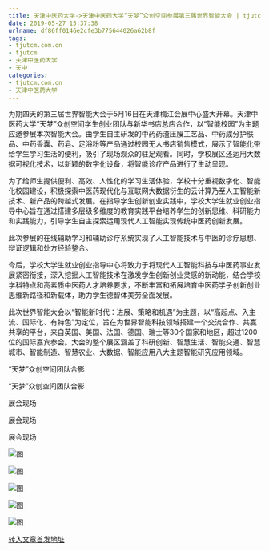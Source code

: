 ```yaml
---
title: 天津中医药大学->天津中医药大学“天梦”众创空间参展第三届世界智能大会 | tjutcm.com.cn
date: 2019-05-27 15:37:38
urlname: df86ff0146e2cfe3b775644026a62b8f
tags: 
- tjutcm.com.cn
- tjutcm
- 天津中医药大学
- 天中
categories:
- tjutcm.com.cn
- 天津中医药大学
---
```



为期四天的第三届世界智能大会于5月16日在天津梅江会展中心盛大开幕。天津中医药大学“天梦”众创空间学生创业团队与新华书店总店合作，以“智能校园”为主题应邀参展本次智能大会。由学生自主研发的中药药渣压膜工艺品、中药成分护肤品、中药香囊、药皂、足浴粉等产品通过校园无人书店销售模式，展示了智能化带给学生学习生活的便利，吸引了现场观众的驻足观看。同时，学校展区还运用大数据可视化技术，以新颖的数字化设备，将智能诊疗产品进行了生动呈现。

为了给师生提供便利、高效、人性化的学习生活体验，学校十分重视数字化、智能化校园建设，积极探索中医药现代化与互联网大数据衍生的云计算乃至人工智能新技术、新产品的跨越式发展。在指导学生创新创业实践中，学校大学生就业创业指导中心旨在通过搭建多层级多维度的教育实践平台培养学生的创新思维、科研能力和实践能力，引导学生自主探索运用现代人工智能实现传统中医药创新发展。

此次参展的在线辅助学习和辅助诊疗系统实现了人工智能技术与中医的诊疗思想、辩证逻辑和处方经验整合。

今后，学校大学生就业创业指导中心将致力于将现代人工智能科技与中医药事业发展紧密衔接，深入挖掘人工智能技术在激发学生创新创业灵感的新动能，结合学校学科特点和高素质中医药人才培养要求，不断丰富和拓展培育中医药学子创新创业思维新路径和新载体，助力学生德智体美劳全面发展。

此次世界智能大会以“智能新时代：进展、策略和机遇”为主题，以“高起点、入主流、国际化、有特色”为定位，旨在为世界智能科技领域搭建一个交流合作、共赢共享的平台，来自英国、美国、法国、德国、瑞士等30个国家和地区，超过1200位的国际嘉宾参会。大会的整个展区涵盖了科研创新、智慧生活、智能交通、智慧城市、智能制造、智慧农业、大数据、智能应用八大主题智能研究应用领域。

“天梦”众创空间团队合影

“天梦”众创空间团队合影

展会现场

展会现场

展会现场



![图](http://news13.tjutcm.edu.cn/__local/C/E2/8B/ADCC217EAC828B2D0DE1AFE56F0_C74D526E_1F570.jpg)

![图](http://news13.tjutcm.edu.cn/__local/8/5E/FB/F9ED57831365F20901BB4A2E9DB_3FB0A734_2417C.jpg)

![图](http://news13.tjutcm.edu.cn/__local/9/6E/CD/5B7579C6822C30519C2F411D1F5_8F26D657_1A3D2.jpg)

![图](http://news13.tjutcm.edu.cn/__local/3/D7/31/B0A7DA730A9D7143CD595999CBC_686B6929_1A823.jpg)

![图](http://news13.tjutcm.edu.cn/__local/D/1A/DF/1764A0FCCE9158A3589DA9DCBE2_BE509A39_1B083.jpg)

[转入文章首发地址](http://news13.tjutcm.edu.cn/info/1526/13194.htm)